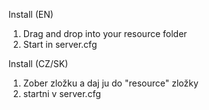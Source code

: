 Install (EN)

1. Drag and drop into your resource folder
2. Start in server.cfg

Install (CZ/SK)
1. Zober zložku a daj ju do "resource" zložky
2. startni v server.cfg
